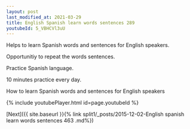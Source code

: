 ```yaml
---
layout: post
last_modified_at: 2021-03-29
title: English Spanish learn words sentences 289 
youtubeId: 5_VBHCVl3uU
---
```

 
 
Helps to learn Spanish words and sentences for English speakers.

Opportunitiy to repeat the words sentences. 

Practice Spanish language. 
 
10 minutes practice every day. 
 
How to learn Spanish words and sentences for English speakers 
 
{% include youtubePlayer.html id=page.youtubeId %}
 
 
[Next]({{ site.baseurl }}{% link  split1/_posts/2015-12-02-English spanish learn words sentences 463 .md%})
 
